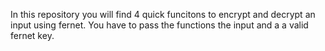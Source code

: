 In this repository you will find 4 quick funcitons to encrypt and decrypt an input using fernet.
You have to pass the functions the input and a a valid fernet key.
